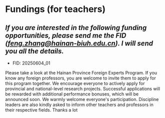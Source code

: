 # Fundings (for teachers)

## *If you are interested in the following funding opportunities, please send me the FID (feng.zhang@hainan-biuh.edu.cn). I will send you all the details.*


- FID: 20250604_01

Please take a look at the Hainan Province Foreign Experts Program. If you know any foreign professors, you are welcome to invite them to apply for this program together. We encourage everyone to actively apply for provincial and national-level research projects. Successful applications will be rewarded with additional performance bonuses, which will be announced soon. We warmly welcome everyone's participation. Discipline leaders are also kindly asked to inform other teachers and professors in their respective fields. Thanks a lot 

